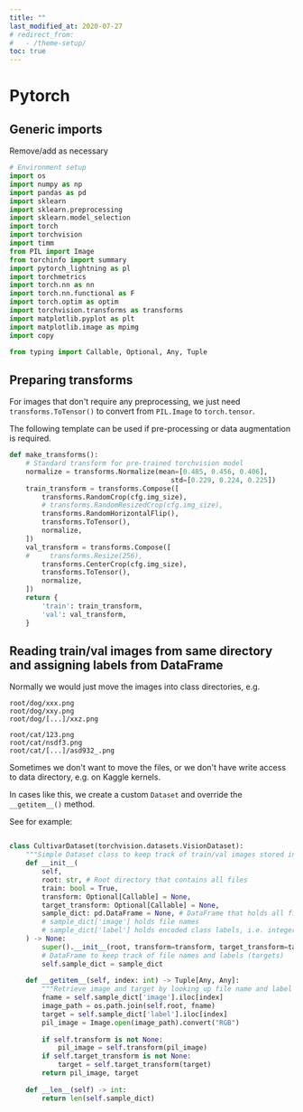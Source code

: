 ```yaml
---
title: ""
last_modified_at: 2020-07-27
# redirect_from:
#   - /theme-setup/
toc: true
---
```


# Pytorch
## Generic imports
Remove/add as necessary
```python
# Environment setup
import os
import numpy as np
import pandas as pd
import sklearn
import sklearn.preprocessing
import sklearn.model_selection
import torch
import torchvision
import timm
from PIL import Image
from torchinfo import summary
import pytorch_lightning as pl
import torchmetrics
import torch.nn as nn
import torch.nn.functional as F
import torch.optim as optim
import torchvision.transforms as transforms
import matplotlib.pyplot as plt
import matplotlib.image as mpimg
import copy

from typing import Callable, Optional, Any, Tuple

```

## Preparing transforms
For images that don't require any preprocessing, we just need `transforms.ToTensor()` to convert from `PIL.Image` to `torch.tensor`.

The following template can be used if pre-processing or data augmentation is required.

```python
def make_transforms():
    # Standard transform for pre-trained torchvision model
    normalize = transforms.Normalize(mean=[0.485, 0.456, 0.406],
                                        std=[0.229, 0.224, 0.225])
    train_transform = transforms.Compose([
        transforms.RandomCrop(cfg.img_size),
        # transforms.RandomResizedCrop(cfg.img_size),
        transforms.RandomHorizontalFlip(),
        transforms.ToTensor(),
        normalize,
    ])
    val_transform = transforms.Compose([
    #     transforms.Resize(256),
        transforms.CenterCrop(cfg.img_size),
        transforms.ToTensor(),
        normalize,
    ])
    return {
        'train': train_transform,
        'val': val_transform,
    }
```


## Reading train/val images from same directory and assigning labels from DataFrame
Normally we would just move the images into class directories, e.g.
```
root/dog/xxx.png
root/dog/xxy.png
root/dog/[...]/xxz.png

root/cat/123.png
root/cat/nsdf3.png
root/cat/[...]/asd932_.png
```

Sometimes we don't want to move the files, or we don't have write access to data directory, e.g. on Kaggle kernels.

In cases like this, we create a custom `Dataset` and override the `__getitem__()` method.

See for example:
```python

class CultivarDataset(torchvision.datasets.VisionDataset):
    """Simple Dataset class to keep track of train/val images stored in the same directory"""
    def __init__(
        self,
        root: str, # Root directory that contains all files
        train: bool = True,
        transform: Optional[Callable] = None,
        target_transform: Optional[Callable] = None,
        sample_dict: pd.DataFrame = None, # DataFrame that holds all file names and labels
        # sample_dict['image'] holds file names
        # sample_dict['label'] holds encoded class labels, i.e. integer labels
    ) -> None:
        super().__init__(root, transform=transform, target_transform=target_transform)
        # DataFrame to keep track of file names and labels (targets)
        self.sample_dict = sample_dict
    
    def __getitem__(self, index: int) -> Tuple[Any, Any]:
        """Retrieve image and target by looking up file name and label in sample_dict"""
        fname = self.sample_dict['image'].iloc[index]
        image_path = os.path.join(self.root, fname)
        target = self.sample_dict['label'].iloc[index]
        pil_image = Image.open(image_path).convert("RGB")
        
        if self.transform is not None:
            pil_image = self.transform(pil_image)
        if self.target_transform is not None:
            target = self.target_transform(target)
        return pil_image, target
    
    def __len__(self) -> int:
        return len(self.sample_dict)

```
